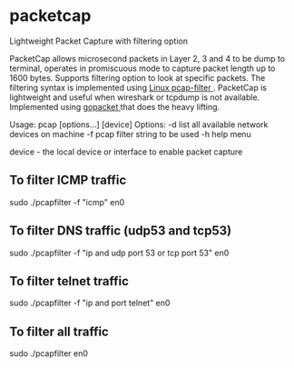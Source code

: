 # packetcap
Lightweight Packet Capture with filtering option 

PacketCap allows microsecond packets in Layer 2, 3 and 4 to be dump to terminal, operates in promiscuous mode to capture packet length up to 1600 bytes. Supports filtering option to look at specific packets. The filtering syntax is implemented using <a href="https://linux.die.net/man/7/pcap-filter"> Linux pcap-filter </a>. PacketCap is lightweight and useful when wireshark or tcpdump is not available. Implemented using <a href="https://github.com/google/gopacket/blob/master/pcap/pcap_unix.go"> gopacket </a> that does the heavy lifting.


Usage: pcap [options...] [device]
Options: 
  -d list all available network devices on machine
  -f pcap filter string to be used
  -h help menu
  
  device - the local device or interface to enable packet capture
  


## To filter ICMP traffic
sudo ./pcapfilter -f "icmp" en0

## To filter DNS traffic (udp53 and tcp53)
sudo ./pcapfilter -f "ip and udp port 53 or tcp port 53" en0

## To filter telnet traffic
sudo ./pcapfilter -f "ip and port telnet" en0

## To filter all traffic
sudo ./pcapfilter en0

